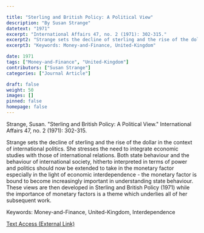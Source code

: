 ```yaml
---

title: "Sterling and British Policy: A Political View"
description: "By Susan Strange"
datetext: "1971"
excerpt: "International Affairs 47, no. 2 (1971): 302-315."
excerpt2: "Strange sets the decline of sterling and the rise of the dollar in the context of international politics. She stresses the need to integrate economic studies with those of international relations. Both state behaviour and the behaviour of international society, hitherto interpreted in terms of power and politics should now be extended to take in the monetary factor especially in the light of economic interdependence - the monetary factor is bound to become increasingly important in understanding state behaviour. These views are then developed in Sterling and British Policy  (1971) while the importance of monetary factors is a theme which underlies all of her subsequent work."
excerpt3: "Keywords: Money-and-Finance, United-Kingdom"

date: 1971
tags: ["Money-and-Finance", "United-Kingdom"]
contributors: ["Susan Strange"]
categories: ["Journal Article"]

draft: false
weight: 50
images: []
pinned: false
homepage: false
---
```


Strange, Susan. "Sterling and British Policy: A Political View." International Affairs 47, no. 2 (1971): 302-315.

Strange sets the decline of sterling and the rise of the dollar in the context of international politics. She stresses the need to integrate economic studies with those of international relations. Both state behaviour and the behaviour of international society, hitherto interpreted in terms of power and politics should now be extended to take in the monetary factor especially in the light of economic interdependence - the monetary factor is bound to become increasingly important in understanding state behaviour. These views are then developed in Sterling and British Policy  (1971) while the importance of monetary factors is a theme which underlies all of her subsequent work.

Keywords: Money-and-Finance, United-Kingdom, Interdependence

[Text Access (External Link)](https://doi.org/10.2307/2613930)

